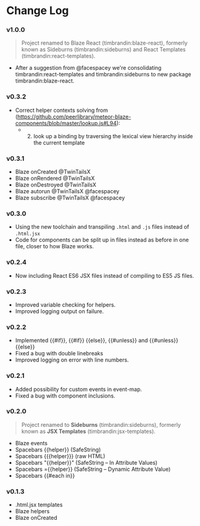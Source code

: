 # Change Log

### v1.0.0

> Project renamed to Blaze React (timbrandin:blaze-react), formerly known as Sideburns (timbrandin:sideburns) and React Templates (timbrandin:react-templates).

* After a suggestion from @facespacey we're consolidating timbrandin:react-templates and timbrandin:sideburns to new package timbrandin:blaze-react.

### v0.3.2

* Correct helper contexts solving from (https://github.com/peerlibrary/meteor-blaze-components/blob/master/lookup.js#L94):
  * 2. look up a binding by traversing the lexical view hierarchy inside the current template

### v0.3.1

* Blaze onCreated @TwinTailsX
* Blaze onRendered @TwinTailsX
* Blaze onDestroyed @TwinTailsX
* Blaze autorun @TwinTailsX @facespacey
* Blaze subscribe @TwinTailsX @facespacey

### v0.3.0

* Using the new toolchain and transpiling `.html` and `.js` files instead of `.html.jsx`
* Code for components can be split up in files instead as before in one file, closer to how Blaze works.

### v0.2.4

* Now including React ES6 JSX files instead of compiling to ES5 JS files.

### v0.2.3

* Improved variable checking for helpers.
* Improved logging output on failure.

### v0.2.2

* Implemented {{#if}}, {{#if}} {{else}}, {{#unless}} and {{#unless}} {{else}}
* Fixed a bug with double linebreaks
* Improved logging on error with line numbers.

### v0.2.1

* Added possibility for custom events in event-map.
* Fixed a bug with component inclusions.

### v0.2.0

> Project renamed to **Sideburns** (timbrandin:sideburns), formerly known as **JSX Templates** (timbrandin:jsx-templates).

* Blaze events
* Spacebars {{helper}} (SafeString)
* Spacebars {{{helper}}} (raw HTML)
* Spacebars "{{helper}}" (SafeString – In Attribute Values)
* Spacebars ={{helper}} (SafeString – Dynamic Attribute Value)
* Spacebars {{#each in}}

### v0.1.3

* .html.jsx templates
* Blaze helpers
* Blaze onCreated
